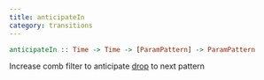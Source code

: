 ```yaml
---
title: anticipateIn
category: transitions
---
```

```haskell
anticipateIn :: Time -> Time -> [ParamPattern] -> ParamPattern
```

Increase comb filter to anticipate <a href="#drop">drop</a> to next pattern
